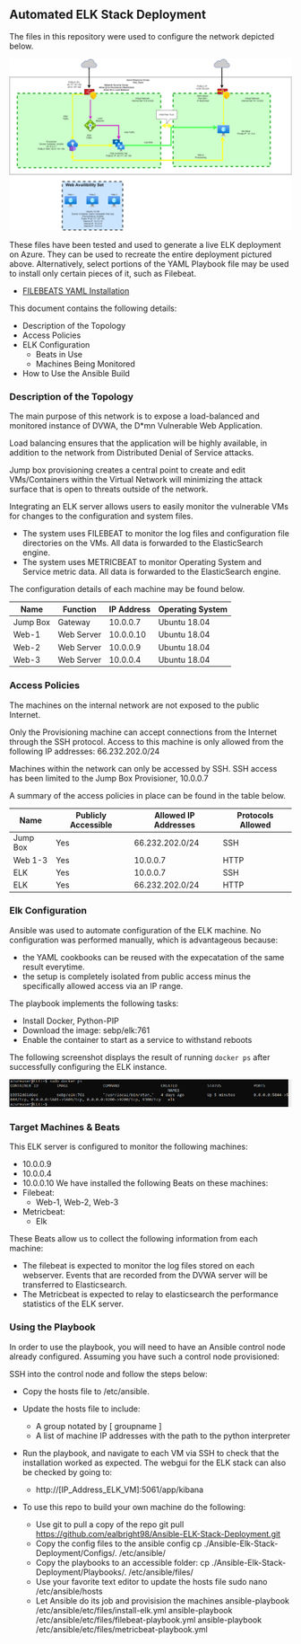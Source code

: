 ## Automated ELK Stack Deployment

The files in this repository were used to configure the network depicted below.

![Azure Network Diagram](images/Azure.png)

These files have been tested and used to generate a live ELK deployment on Azure. They can be used to recreate the entire deployment pictured above. Alternatively, select portions of the YAML Playbook file may be used to install only certain pieces of it, such as Filebeat.

  - [FILEBEATS YAML Installation](https://github.com/ealbright98/Ansible-ELK-Stack-Deployment/blob/master/Playbooks/filebeat-playbook.yml)

This document contains the following details:
- Description of the Topology
- Access Policies
- ELK Configuration
  - Beats in Use
  - Machines Being Monitored
- How to Use the Ansible Build


### Description of the Topology

The main purpose of this network is to expose a load-balanced and monitored instance of DVWA, the D*mn Vulnerable Web Application.

Load balancing ensures that the application will be highly available, in addition to the network from Distributed Denial of Service attacks.

Jump box provisioning creates a central point to create and edit VMs/Containers within the Virtual Network will minimizing the attack surface that is open to threats outside of the network. 

Integrating an ELK server allows users to easily monitor the vulnerable VMs for changes to the configuration and system files.
- The system uses FILEBEAT to monitor the log files and configuration file directories on the VMs.  All data is forwarded to the ElasticSearch engine.
- The system uses METRICBEAT to monitor Operating System and Service metric data.  All data is forwarded to the ElasticSearch engine.

The configuration details of each machine may be found below.

| Name     | Function | IP Address | Operating System |
|----------|----------|------------|------------------|
| Jump Box | Gateway  | 10.0.0.7   | Ubuntu 18.04     |
| Web-1    |Web Server| 10.0.0.10  | Ubuntu 18.04     |
| Web-2    |Web Server| 10.0.0.9   | Ubuntu 18.04     |
| Web-3    |Web Server| 10.0.0.4   | Ubuntu 18.04     |

### Access Policies

The machines on the internal network are not exposed to the public Internet. 

Only the Provisioning machine can accept connections from the Internet through the SSH protocol. Access to this machine is only allowed from the following IP addresses:
66.232.202.0/24

Machines within the network can only be accessed by SSH.
SSH access has been limited to the Jump Box Provisioner, 10.0.0.7

A summary of the access policies in place can be found in the table below.

| Name     | Publicly Accessible | Allowed IP Addresses | Protocols Allowed |
|----------|---------------------|----------------------|-------------------|
| Jump Box |       Yes           |    66.232.202.0/24   |       SSH         |
| Web 1-3  |       Yes           |     10.0.0.7         |       HTTP        |
| ELK      |       Yes           |     10.0.0.7         |       SSH         |
| ELK      |       Yes           |    66.232.202.0/24   |       HTTP        |

### Elk Configuration

Ansible was used to automate configuration of the ELK machine. No configuration was performed manually, which is advantageous because:
- the YAML cookbooks can be reused with the expecatation of the same result everytime. 
- the setup is completely isolated from public access minus the specifically allowed access via an IP range.

The playbook implements the following tasks:
- Install Docker, Python-PIP
- Download the image: sebp/elk:761
- Enable the container to start as a service to withstand reboots

The following screenshot displays the result of running `docker ps` after successfully configuring the ELK instance.

![ELK_Container_Running](images/elk.PNG)

### Target Machines & Beats
This ELK server is configured to monitor the following machines:
- 10.0.0.9
- 10.0.0.4
- 10.0.0.10
We have installed the following Beats on these machines:
- Filebeat:
  - Web-1, Web-2, Web-3
- Metricbeat:
  - Elk

These Beats allow us to collect the following information from each machine:
- The filebeat is expected to monitor the log files stored on each webserver.  Events that are recorded from the DVWA server will be transferred to Elasticsearch.
- The Metricbeat is expected to relay to elasticsearch the performance statistics of the ELK server. 

### Using the Playbook
In order to use the playbook, you will need to have an Ansible control node already configured. Assuming you have such a control node provisioned: 

SSH into the control node and follow the steps below:
- Copy the hosts file to /etc/ansible.
- Update the hosts file to include:
  - A group notated by [ groupname ] 
  - A list of machine IP addresses with the path to the python interpreter
- Run the playbook, and navigate to each VM via SSH to check that the installation worked as expected.  The webgui for the ELK stack can also be checked by going to:
  - http://[IP_Address_ELK_VM]:5061/app/kibana

- To use this repo to build your own machine do the following:
  - Use git to pull a copy of the repo
      git pull https://github.com/ealbright98/Ansible-ELK-Stack-Deployment.git
  - Copy the config files to the ansible config
      cp ./Ansible-Elk-Stack-Deployment/Configs/. /etc/ansible/
  - Copy the playbooks to an accessible folder:
      cp ./Ansible-Elk-Stack-Deployment/Playbooks/. /etc/ansible/files/
  - Use your favorite text editor to update the hosts file
      sudo nano /etc/ansible/hosts
  - Let Ansible do its job and provisision the machines
      ansible-playbook /etc/ansible/etc/files/install-elk.yml
      ansible-playbook /etc/ansible/etc/files/filebeat-playbook.yml
      ansible-playbook /etc/ansible/etc/files/metricbeat-playbook.yml
